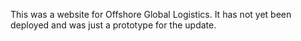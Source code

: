 This was a website for Offshore Global Logistics. It has not yet been deployed and was just a prototype for the update.
